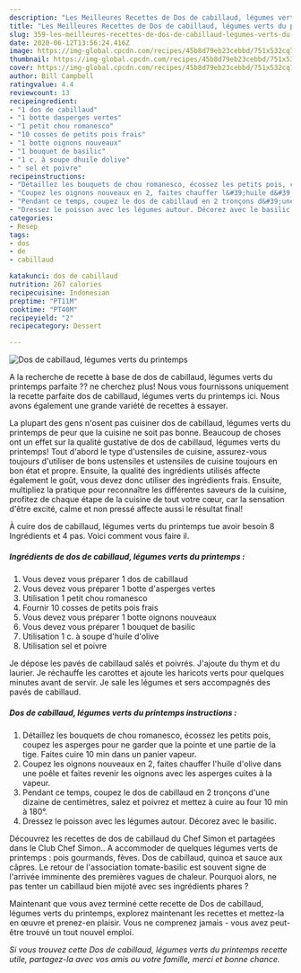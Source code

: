 ```yaml
---
description: "Les Meilleures Recettes de Dos de cabillaud, légumes verts du printemps"
title: "Les Meilleures Recettes de Dos de cabillaud, légumes verts du printemps"
slug: 359-les-meilleures-recettes-de-dos-de-cabillaud-legumes-verts-du-printemps
date: 2020-06-12T13:56:24.416Z
image: https://img-global.cpcdn.com/recipes/45b8d79eb23cebbd/751x532cq70/dos-de-cabillaud-legumes-verts-du-printemps-photo-principale-de-la-recette.jpg
thumbnail: https://img-global.cpcdn.com/recipes/45b8d79eb23cebbd/751x532cq70/dos-de-cabillaud-legumes-verts-du-printemps-photo-principale-de-la-recette.jpg
cover: https://img-global.cpcdn.com/recipes/45b8d79eb23cebbd/751x532cq70/dos-de-cabillaud-legumes-verts-du-printemps-photo-principale-de-la-recette.jpg
author: Bill Campbell
ratingvalue: 4.4
reviewcount: 13
recipeingredient:
- "1 dos de cabillaud"
- "1 botte dasperges vertes"
- "1 petit chou romanesco"
- "10 cosses de petits pois frais"
- "1 botte oignons nouveaux"
- "1 bouquet de basilic"
- "1 c. à soupe dhuile dolive"
- " sel et poivre"
recipeinstructions:
- "Détaillez les bouquets de chou romanesco, écossez les petits pois, coupez les asperges pour ne garder que la pointe et une partie de la tige. Faites cuire 10 min dans un panier vapeur."
- "Coupez les oignons nouveaux en 2, faites chauffer l&#39;huile d&#39;olive dans une poêle et faites revenir les oignons avec les asperges cuites à la vapeur."
- "Pendant ce temps, coupez le dos de cabillaud en 2 tronçons d&#39;une dizaine de centimètres, salez et poivrez et mettez à cuire au four 10 min à 180°."
- "Dressez le poisson avec les légumes autour. Décorez avec le basilic."
categories:
- Resep
tags:
- dos
- de
- cabillaud

katakunci: dos de cabillaud 
nutrition: 267 calories
recipecuisine: Indonesian
preptime: "PT11M"
cooktime: "PT40M"
recipeyield: "2"
recipecategory: Dessert

---
```



![Dos de cabillaud, légumes verts du printemps](https://img-global.cpcdn.com/recipes/45b8d79eb23cebbd/751x532cq70/dos-de-cabillaud-legumes-verts-du-printemps-photo-principale-de-la-recette.jpg)

A la recherche de recette à base de dos de cabillaud, légumes verts du printemps parfaite ?? ne cherchez plus! Nous vous fournissons uniquement la recette parfaite dos de cabillaud, légumes verts du printemps ici. Nous avons également une grande variété de recettes à essayer.

La plupart des gens n'osent pas cuisiner dos de cabillaud, légumes verts du printemps de peur que la cuisine ne soit pas bonne. Beaucoup de choses ont un effet sur la qualité gustative de dos de cabillaud, légumes verts du printemps! Tout d'abord le type d'ustensiles de cuisine, assurez-vous toujours d'utiliser de bons ustensiles et ustensiles de cuisine toujours en bon état et propre. Ensuite, la qualité des ingrédients utilisés affecte également le goût, vous devez donc utiliser des ingrédients frais. Ensuite, multipliez la pratique pour reconnaître les différentes saveurs de la cuisine, profitez de chaque étape de la cuisine de tout votre cœur, car la sensation d'être excité, calme et non pressé affecte aussi le résultat final!

<!--inarticleads1-->

À cuire dos de cabillaud, légumes verts du printemps tue avoir besoin 8 Ingrédients et 4 pas. Voici comment vous faire il.

##### Ingrédients de dos de cabillaud, légumes verts du printemps :

1. Vous devez vous préparer 1 dos de cabillaud
1. Vous devez vous préparer 1 botte d&#39;asperges vertes
1. Utilisation 1 petit chou romanesco
1. Fournir 10 cosses de petits pois frais
1. Vous devez vous préparer 1 botte oignons nouveaux
1. Vous devez vous préparer 1 bouquet de basilic
1. Utilisation 1 c. à soupe d&#39;huile d&#39;olive
1. Utilisation  sel et poivre


Je dépose les pavés de cabillaud salés et poivrés. J&#39;ajoute du thym et du laurier. Je réchauffe les carottes et ajoute les haricots verts pour quelques minutes avant de servir. Je sale les légumes et sers accompagnés des pavés de cabillaud. 

<!--inarticleads2-->

##### Dos de cabillaud, légumes verts du printemps instructions :

1. Détaillez les bouquets de chou romanesco, écossez les petits pois, coupez les asperges pour ne garder que la pointe et une partie de la tige. Faites cuire 10 min dans un panier vapeur.
1. Coupez les oignons nouveaux en 2, faites chauffer l&#39;huile d&#39;olive dans une poêle et faites revenir les oignons avec les asperges cuites à la vapeur.
1. Pendant ce temps, coupez le dos de cabillaud en 2 tronçons d&#39;une dizaine de centimètres, salez et poivrez et mettez à cuire au four 10 min à 180°.
1. Dressez le poisson avec les légumes autour. Décorez avec le basilic.


Découvrez les recettes de dos de cabillaud du Chef Simon et partagées dans le Club Chef Simon.. A accommoder de quelques légumes verts de printemps : pois gourmands, fèves. Dos de cabillaud, quinoa et sauce aux câpres. Le retour de l&#39;association tomate-basilic est souvent signe de l&#39;arrivée imminente des premières vagues de chaleur. Pourquoi alors, ne pas tenter un cabillaud bien mijoté avec ses ingrédients phares ? 

<!--inarticleads1-->

<p>
Maintenant que vous avez terminé cette recette de Dos de cabillaud, légumes verts du printemps, explorez maintenant les recettes et mettez-la en œuvre et prenez-en plaisir. Vous ne comprenez jamais - vous avez peut-être trouvé un tout nouvel emploi.
</p>

<p>
<i>Si vous trouvez cette Dos de cabillaud, légumes verts du printemps recette utile, partagez-la avec vos amis ou votre famille, merci et bonne chance.</i>
</p>
